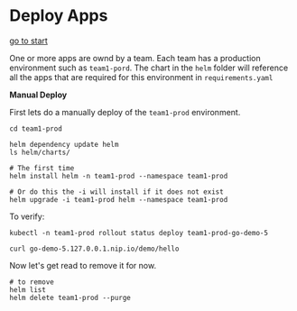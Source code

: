 # Deploy Apps

[go to start](./start-here.md)


One or more apps are ownd by a team.  Each team has a production environment such as `team1-pord`.  The chart in the `helm` folder will reference all the apps that are required for this environment in `requirements.yaml`


**Manual Deploy**

First lets do a manually deploy of the `team1-prod` environment.

```
cd team1-prod

helm dependency update helm
ls helm/charts/

# The first time
helm install helm -n team1-prod --namespace team1-prod

# Or do this the -i will install if it does not exist
helm upgrade -i team1-prod helm --namespace team1-prod

```

To verify:

```
kubectl -n team1-prod rollout status deploy team1-prod-go-demo-5

curl go-demo-5.127.0.0.1.nip.io/demo/hello
```

Now let's get read to remove it for now.

```
# to remove
helm list
helm delete team1-prod --purge

```
